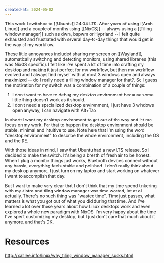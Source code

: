 ```yaml
---
created-at: 2024-05-02
---
```


This week I switched to [[Ubuntu]] 24.04 LTS. After years of using [[Arch Linux]] and a couple of months using [[NixOS]] -- always using a [[Tiling window manager]] such as dwm, bspwm or Hyprland -- I felt quite exhausted and frustrated with several day-to-day things that would get in the way of my workflow.

These little annoyances included sharing my screen on [[Wayland]], automatically switching and detecting monitors, using shared libraries (this was NixOS specific). I felt like I've spent a lot of time into crafting my desktop and making it just perfect for my workflow, but then my workflow evolved and I always find myself with at most 3 windows open and always maximized -- do I really need a tilling window manager for that?. So I guess the motivation for my switch was a combination of a couple of things:

1.  I don't want to have to debug my desktop environment because some little thing doesn't work as it should.
2.  I don't need a specialized desktop environment, I just have 3 windows open anyway, I can navigate with Alt+Tab

In short: I want my desktop environment to get out of the way and let me focus on my work. For that to happen the desktop environment should be stable, minimal and intuitive to use. Note here that I'm using the word "desktop environment" to describe the whole environment, including the OS and the DE.

With those ideas in mind, I saw that Ubuntu had a new LTS release. So I decided to make the switch. It's being a breath of fresh air to be honest. When I plug a monitor things just works, Bluetooth devices connect without any hassle, everything feels stable and polished. I don't really think about my desktop anymore, I just turn on my laptop and start working on whatever I want to accomplish that day.

But I want to make very clear that I don't think that my time spend tinkering with my distro and tiling window manager was time wasted, lot at all actually. There's no such thing was "wasted time". Time just passes, what matters is what you got out of what you did during that time. And I've learned a lot over those years about how Linux desktops work and even explored a whole new paradigm with NixOS. I'm very happy about the time I've spent customizing my desktop, but I just don't care that much about it anymore, and that's OK.

# Resources

http://xahlee.info/linux/why_tiling_window_manager_sucks.html